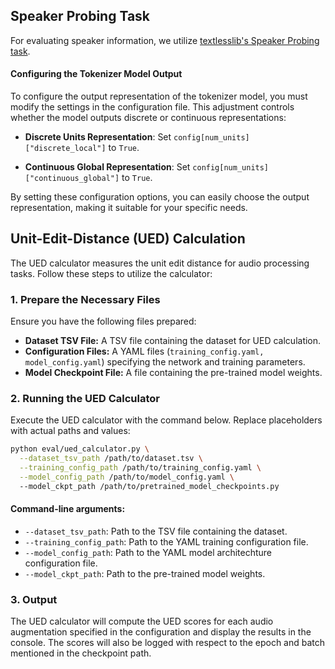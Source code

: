 ## Speaker Probing Task

For evaluating speaker information, we utilize [textlesslib's Speaker Probing task](https://github.com/facebookresearch/textlesslib/tree/main/examples/speaker_probing). 

#### Configuring the Tokenizer Model Output

To configure the output representation of the tokenizer model, you must modify the settings in the configuration file. This adjustment controls whether the model outputs discrete or continuous representations:

- **Discrete Units Representation**: Set `config[num_units]["discrete_local"]` to `True`. 

- **Continuous Global Representation**: Set `config[num_units]["continuous_global"]` to `True`.

By setting these configuration options, you can easily choose the output representation, making it suitable for your specific needs.

## Unit-Edit-Distance (UED) Calculation

The UED calculator measures the unit edit distance for audio processing tasks. Follow these steps to utilize the calculator:

### 1. Prepare the Necessary Files
Ensure you have the following files prepared:

- **Dataset TSV File:** A TSV file containing the dataset for UED calculation.
- **Configuration Files:** A YAML files (`training_config.yaml, model_config.yaml`) specifying the network and training parameters.
- **Model Checkpoint File:** A file containing the pre-trained model weights.

### 2. Running the UED Calculator
Execute the UED calculator with the command below. Replace placeholders with actual paths and values:

```bash
python eval/ued_calculator.py \
  --dataset_tsv_path /path/to/dataset.tsv \
  --training_config_path /path/to/training_config.yaml \
  --model_config_path /path/to/model_config.yaml \ 
  --model_ckpt_path /path/to/pretrained_model_checkpoints.py
```

#### Command-line arguments:
- `--dataset_tsv_path`: Path to the TSV file containing the dataset.
- `--training_config_path`: Path to the YAML training configuration file.
- `--model_config_path`: Path to the YAML model architechture configuration file.
- `--model_ckpt_path`: Path to the pre-trained model weights. 

### 3. Output

The UED calculator will compute the UED scores for each audio augmentation specified in the configuration and display the results in the console. The scores will also be logged with respect to the epoch and batch mentioned in the checkpoint path.
